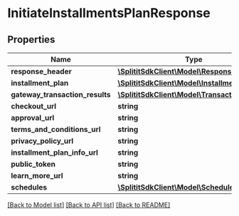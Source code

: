# InitiateInstallmentsPlanResponse

## Properties
Name | Type | Description | Notes
------------ | ------------- | ------------- | -------------
**response_header** | [**\SplititSdkClient\Model\ResponseHeader**](ResponseHeader.md) |  | [optional] 
**installment_plan** | [**\SplititSdkClient\Model\InstallmentPlan**](InstallmentPlan.md) |  | [optional] 
**gateway_transaction_results** | [**\SplititSdkClient\Model\TransactionResult[]**](TransactionResult.md) |  | [optional] 
**checkout_url** | **string** |  | [optional] 
**approval_url** | **string** |  | [optional] 
**terms_and_conditions_url** | **string** |  | [optional] 
**privacy_policy_url** | **string** |  | [optional] 
**installment_plan_info_url** | **string** |  | [optional] 
**public_token** | **string** |  | [optional] 
**learn_more_url** | **string** |  | [optional] 
**schedules** | [**\SplititSdkClient\Model\Schedule[]**](Schedule.md) |  | [optional] 

[[Back to Model list]](../README.md#documentation-for-models) [[Back to API list]](../README.md#documentation-for-api-endpoints) [[Back to README]](../README.md)


